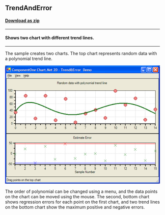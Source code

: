 ## TrendAndError
#### [Download as zip](https://grapecity.github.io/DownGit/#/home?url=https://github.com/GrapeCity/ComponentOne-WinForms-Samples/tree/master/NetFramework\Charts\CS\TrendAndError)
____
#### Shows two chart with different trend lines.
____
The sample creates two charts. The top chart represents random data with a polynomial trend line.

![screenshot](screenshot.png)

The order of polynomial can be changed using a menu, and the data points on the chart can be moved using the mouse.
The second, bottom chart shows regression errors for each point on the first chart, and two trend lines on the bottom chart show the maximum positive and negative errors.